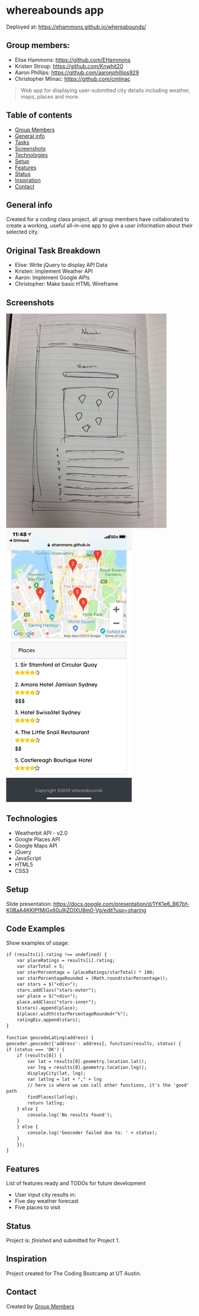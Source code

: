 # whereabounds app
Deployed at: https://ehammons.github.io/whereabounds/

## Group members:
* Elise Hammons: https://github.com/EHammons
* Kristen Stroup: https://github.com/Knwhit20
* Aaron Phillips: https://github.com/aaronphillips929
* Christopher Mlinac: https://github.com/cmlinac
> Web app for displaying user-submitted city details including weather, maps, places and more.

## Table of contents
* [Group Members](#group-members)
* [General info](#general-info)
* [Tasks](#original-task-breakdown)
* [Screenshots](#screenshots)
* [Technologies](#technologies)
* [Setup](#setup)
* [Features](#features)
* [Status](#status)
* [Inspiration](#inspiration)
* [Contact](#contact)

## General info
Created for a coding class project, all group members have collaborated to create a working, useful all-in-one app to give a user information about their selected city.

## Original Task Breakdown
* Elise: Write jQuery to display API Data
* Kristen: Implement Weather API
* Aaron: Implement Google APIs
* Christopher: Make basic HTML Wireframe

## Screenshots
![Screenshot](./assets/images/Project_One.jpg)
![Screenshot](./assets/images/deployed.png)

## Technologies
* Weatherbit API - v2.0
* Google Places API
* Google Maps API
* jQuery
* JavaScript
* HTML5
* CSS3

## Setup
Slide presentation: https://docs.google.com/presentation/d/1YK1e6_B67bf-K0BaA4KKIPfMjGx60u9iZOIXU8m0-Vg/edit?usp=sharing

## Code Examples
Show examples of usage:

    if (results[i].rating !== undefined) {
        var placeRatings = results[i].rating;
        var starTotal = 5;
        var starPercentage = (placeRatings/starTotal) * 100;
        var starPercentageRounded = (Math.round(starPercentage));
        var stars = $("<div>");
        stars.addClass("stars-outer");
        var place = $("<div>");
        place.addClass("stars-inner");
        $(stars).append(place);
        $(place).width(starPercentageRounded+"%");
        ratingDiv.append(stars);
    }

    function geocodeLatLng(address) {
    geocoder.geocode({'address': address}, function(results, status) {
    if (status === 'OK') {
        if (results[0]) {
            var lat = results[0].geometry.location.lat();
            var lng = results[0].geometry.location.lng();
            displayCity(lat, lng);
            var latlng = lat + "," + lng
            // here is where we can call other functions, it's the 'good' path
            findPlaces(latlng);
            return latlng;
        } else {
            console.log('No results found');
        }
        } else {
            console.log('Geocoder failed due to: ' + status);
        }
        });
    }


## Features
List of features ready and TODOs for future development
* User input city results in:
* Five day weather forecast
* Five places to visit

## Status
Project is: _finished_ and submitted for Project 1.

## Inspiration
Project created for The Coding Bootcamp at UT Austin.

## Contact
Created by [Group Members](#group-members)
